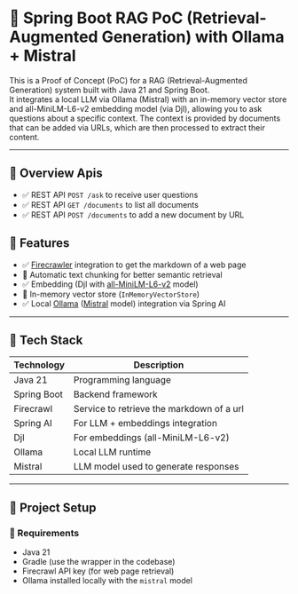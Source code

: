 # 🧠 Spring Boot RAG PoC (Retrieval-Augmented Generation) with Ollama + Mistral

This is a Proof of Concept (PoC) for a RAG (Retrieval-Augmented Generation) system built with Java 21 and Spring Boot.  
It integrates a local LLM via Ollama (Mistral) with an in-memory vector store and all-MiniLM-L6-v2 embedding model (via Djl), allowing you to ask questions about a specific context.
The context is provided by documents that can be added via URLs, which are then processed to extract their content.

---

## 📖 Overview Apis
- ✅ REST API `POST /ask` to receive user questions
- ✅ REST API `GET /documents` to list all documents
- ✅ REST API `POST /documents` to add a new document by URL

## 📌 Features

- ✅ [Firecrawler](https://www.firecrawl.dev/) integration to get the markdown of a web page
- 🚧  Automatic text chunking for better semantic retrieval
- ✅ Embedding (Djl with [all-MiniLM-L6-v2](https://huggingface.co/sentence-transformers/all-MiniLM-L6-v2) model)
- 🚧 In-memory vector store (`InMemoryVectorStore`)
- ✅ Local [Ollama](https://ollama.com/) ([Mistral](https://ollama.com/library/mistral) model) integration via Spring AI

---

## 🧱 Tech Stack

| Technology  | Description                               |
|-------------|-------------------------------------------|
| Java 21     | Programming language                      |
| Spring Boot | Backend framework                         |
| Firecrawl   | Service to retrieve the markdown of a url |
| Spring AI   | For LLM + embeddings integration          |
| Djl         | For embeddings (all-MiniLM-L6-v2)         |
| Ollama      | Local LLM runtime                         |
| Mistral     | LLM model used to generate responses      |

---

## 🚀 Project Setup

### 🔧 Requirements

- Java 21
- Gradle (use the wrapper in the codebase)
- Firecrawl API key (for web page retrieval)
- Ollama installed locally with the `mistral` model
